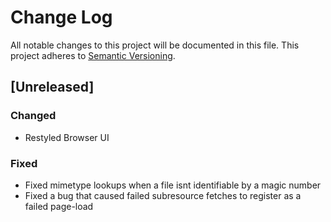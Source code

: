 # Change Log
All notable changes to this project will be documented in this file.
This project adheres to [Semantic Versioning](http://semver.org/).

## [Unreleased]
### Changed
- Restyled Browser UI

### Fixed
- Fixed mimetype lookups when a file isnt identifiable by a magic number
- Fixed a bug that caused failed subresource fetches to register as a failed page-load